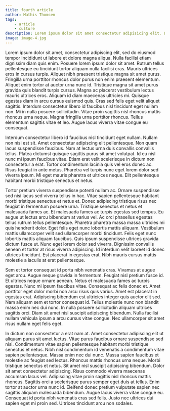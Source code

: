 ```yaml
---
title: fourth article
author: Mathis Thomsen
tags: 
    - article
    - culture
description: Lorem ipsum dolor sit amet consectetur adipisicing elit. Laboriosam cum veritatis, eum error ducimus tempore officia exercitationem accusamus.
image: image-4.jpg
---
```

Lorem ipsum dolor sit amet, consectetur adipiscing elit, sed do eiusmod tempor incididunt ut labore et dolore magna aliqua. Nulla facilisi etiam dignissim diam quis enim. Posuere lorem ipsum dolor sit amet. Rutrum tellus pellentesque eu tincidunt tortor aliquam nulla facilisi cras. Mauris ultrices eros in cursus turpis. Aliquet nibh praesent tristique magna sit amet purus. Fringilla urna porttitor rhoncus dolor purus non enim praesent elementum. Aliquet enim tortor at auctor urna nunc id. Tristique magna sit amet purus gravida quis blandit turpis cursus. Magna ac placerat vestibulum lectus mauris ultrices eros. Aliquam id diam maecenas ultricies mi. Quisque egestas diam in arcu cursus euismod quis. Cras sed felis eget velit aliquet sagittis. Interdum consectetur libero id faucibus nisl tincidunt eget nullam non. Mi in nulla posuere sollicitudin. Vitae proin sagittis nisl rhoncus mattis rhoncus urna neque. Magna fringilla urna porttitor rhoncus. Tellus elementum sagittis vitae et leo. Augue lacus viverra vitae congue eu consequat.

Interdum consectetur libero id faucibus nisl tincidunt eget nullam. Nullam non nisi est sit. Amet consectetur adipiscing elit pellentesque. Non quam lacus suspendisse faucibus. Nam at lectus urna duis convallis convallis tellus. Platea dictumst quisque sagittis purus sit amet volutpat. Id eu nisl nunc mi ipsum faucibus vitae. Etiam erat velit scelerisque in dictum non consectetur a erat. Tortor condimentum lacinia quis vel eros donec ac. Risus feugiat in ante metus. Pharetra vel turpis nunc eget lorem dolor sed viverra ipsum. Mi eget mauris pharetra et ultrices neque. Elit pellentesque habitant morbi tristique senectus et netus.

Tortor pretium viverra suspendisse potenti nullam ac. Ornare suspendisse sed nisi lacus sed viverra tellus in hac. Vitae sapien pellentesque habitant morbi tristique senectus et netus et. Donec adipiscing tristique risus nec feugiat in fermentum posuere urna. Tristique senectus et netus et malesuada fames ac. Et malesuada fames ac turpis egestas sed tempus. Eu augue ut lectus arcu bibendum at varius vel. Ac orci phasellus egestas tellus rutrum tellus pellentesque. Pharetra pharetra massa massa ultricies mi quis hendrerit dolor. Eget felis eget nunc lobortis mattis aliquam. Vestibulum mattis ullamcorper velit sed ullamcorper morbi tincidunt. Felis eget nunc lobortis mattis aliquam faucibus. Quis ipsum suspendisse ultrices gravida dictum fusce ut. Nunc eget lorem dolor sed viverra. Dignissim convallis aenean et tortor at risus viverra adipiscing. Id interdum velit laoreet id donec ultrices tincidunt. Est placerat in egestas erat. Nibh mauris cursus mattis molestie a iaculis at erat pellentesque.

Sem et tortor consequat id porta nibh venenatis cras. Vivamus at augue eget arcu. Augue neque gravida in fermentum. Feugiat nisl pretium fusce id. Et ultrices neque ornare aenean. Netus et malesuada fames ac turpis egestas. Nunc mi ipsum faucibus vitae. Consequat ac felis donec et. Amet porttitor eget dolor morbi non arcu risus quis varius. Amet est placerat in egestas erat. Adipiscing bibendum est ultricies integer quis auctor elit sed. Nam aliquam sem et tortor consequat id. Tellus molestie nunc non blandit massa enim nec dui nunc. In nulla posuere sollicitudin aliquam ultrices sagittis orci. Diam sit amet nisl suscipit adipiscing bibendum. Nulla facilisi nullam vehicula ipsum a arcu cursus vitae congue. Nec ullamcorper sit amet risus nullam eget felis eget.

In dictum non consectetur a erat nam at. Amet consectetur adipiscing elit ut aliquam purus sit amet luctus. Vitae purus faucibus ornare suspendisse sed nisi. Condimentum vitae sapien pellentesque habitant morbi tristique senectus et netus. Nibh nisl condimentum id venenatis a condimentum vitae sapien pellentesque. Massa enim nec dui nunc. Massa sapien faucibus et molestie ac feugiat sed lectus. Rhoncus mattis rhoncus urna neque. Morbi tristique senectus et netus. Sit amet nisl suscipit adipiscing bibendum. Dolor sit amet consectetur adipiscing. Risus commodo viverra maecenas accumsan lacus vel. Adipiscing vitae proin sagittis nisl rhoncus mattis rhoncus. Sagittis orci a scelerisque purus semper eget duis at tellus. Enim tortor at auctor urna nunc id. Eleifend donec pretium vulputate sapien nec sagittis aliquam malesuada bibendum. Augue lacus viverra vitae congue eu. Consequat id porta nibh venenatis cras sed felis. Justo nec ultrices dui sapien eget mi proin sed. Ultrices tincidunt arcu non sodales.